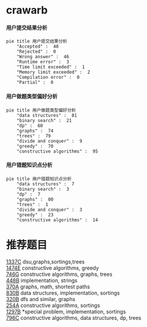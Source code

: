 # crawarb

<!-- tabs:start -->



#### **用户提交结果分析**

```mermaid
pie title 用户提交结果分析
    "Accepted" :  48
    "Rejected" :  0
    "Wrong answer" :  46
    "Runtime error" :  3
    "Time limit exceeded" :  1
    "Memory limit exceeded" :  2
    "Compilation error" :  0
    "Partial" :  0
```

#### **用户做题类型偏好分析**

```mermaid
pie title 用户做题类型偏好分析
    "data structures" :  81
    "binary search" :  21
    "dp" :  60
    "graphs" :  74
    "trees" :  79
    "divide and conquer" :  9
    "greedy" :  70
    "constructive algorithms" :  95
```
#### **用户错题知识点分析**

```mermaid
pie title 用户错题知识点分析
    "data structures" :  7
    "binary search" :  3
    "dp" :  7
    "graphs" :  00
    "trees" :  1
    "divide and conquer" :  3
    "greedy" :  23
    "constructive algorithms" :  14
```



<!-- tabs:end -->
# 推荐题目
[1337C](https://codeforces.com/contest/1337/problem/C)		dsu,graphs,sortings,trees		  
[1474E](https://codeforces.com/contest/1474/problem/E)		constructive algorithms,
                        greedy		  
[746G](https://codeforces.com/contest/746/problem/G)		constructive algorithms,
                        graphs,
                        trees		  
[448B](https://codeforces.com/contest/448/problem/B)		implementation,
                        strings		  
[370A](https://codeforces.com/contest/370/problem/A)		graphs,
                        math,
                        shortest paths		  
[830B](https://codeforces.com/contest/830/problem/B)		data structures,
                        implementation,
                        sortings		  
[320B](https://codeforces.com/contest/320/problem/B)		dfs and similar,
                        graphs		  
[254A](https://codeforces.com/contest/254/problem/A)		constructive algorithms,
                        sortings		  
[1297B](https://codeforces.com/contest/1297/problem/B)		*special problem,
                        implementation,
                        sortings		  
[796C](https://codeforces.com/contest/796/problem/C)		constructive algorithms,
                        data structures,
                        dp,
                        trees		  
